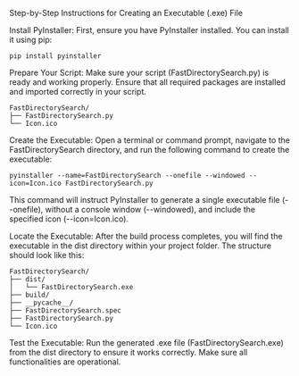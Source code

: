 Step-by-Step Instructions for Creating an Executable (.exe) File

Install PyInstaller:
First, ensure you have PyInstaller installed. You can install it using pip:

    pip install pyinstaller


Prepare Your Script:
Make sure your script (FastDirectorySearch.py) is ready and working properly. Ensure that all required packages are installed and imported correctly in your script.


    FastDirectorySearch/
    ├── FastDirectorySearch.py
    └── Icon.ico


Create the Executable:
Open a terminal or command prompt, navigate to the FastDirectorySearch directory, and run the following command to create the executable:



    pyinstaller --name=FastDirectorySearch --onefile --windowed --icon=Icon.ico FastDirectorySearch.py


This command will instruct PyInstaller to generate a single executable file (--onefile), without a console window (--windowed), and include the specified icon (--icon=Icon.ico).

Locate the Executable:
After the build process completes, you will find the executable in the dist directory within your project folder. The structure should look like this:


    FastDirectorySearch/
    ├── dist/
    │   └── FastDirectorySearch.exe
    ├── build/
    ├── __pycache__/
    ├── FastDirectorySearch.spec
    ├── FastDirectorySearch.py
    └── Icon.ico

Test the Executable:
Run the generated .exe file (FastDirectorySearch.exe) from the dist directory to ensure it works correctly. Make sure all functionalities are operational.

